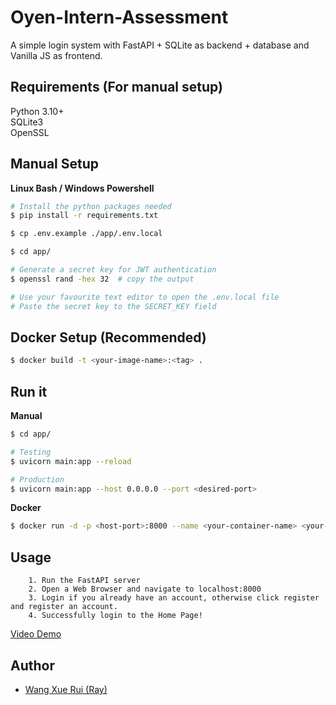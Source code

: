 # Oyen-Intern-Assessment
A simple login system with FastAPI + SQLite as backend + database and Vanilla JS as frontend.

## Requirements (For manual setup)
Python 3.10+
<br>
SQLite3
<br>
OpenSSL


## Manual Setup

**Linux Bash / Windows Powershell**
```bash
# Install the python packages needed
$ pip install -r requirements.txt

$ cp .env.example ./app/.env.local

$ cd app/

# Generate a secret key for JWT authentication
$ openssl rand -hex 32  # copy the output

# Use your favourite text editor to open the .env.local file
# Paste the secret key to the SECRET_KEY field
```


## Docker Setup (Recommended)
```bash
$ docker build -t <your-image-name>:<tag> .
```


## Run it

**Manual**
```bash
$ cd app/

# Testing
$ uvicorn main:app --reload

# Production
$ uvicorn main:app --host 0.0.0.0 --port <desired-port>
```

**Docker**
```bash
$ docker run -d -p <host-port>:8000 --name <your-container-name> <your-image-name>
```


## Usage
```
	1. Run the FastAPI server
	2. Open a Web Browser and navigate to localhost:8000
	3. Login if you already have an account, otherwise click register and register an account.
	4. Successfully login to the Home Page!
```

[Video Demo](https://youtu.be/cbQDFnTLHhM)


## Author
- [Wang Xue Rui (Ray)](https://github.com/wangxuerui2003)